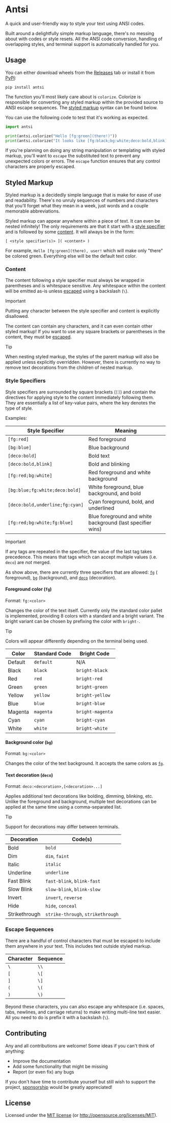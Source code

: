 # Antsi

A quick and user-friendly way to style your text using ANSI codes.

Built around a delightfully simple markup language, there's no messing about with codes or style resets. All the ANSI
code conversion, handling of overlapping styles, and terminal support is automatically handled for you.

## Usage

You can either download wheels from the [Releases][latest-release] tab or install it from [PyPI][pypi]:

```shell
pip install antsi
```

The function you'll most likely care about is `colorize`. Colorize is responsible for converting any styled markup
within the provided source to ANSI escape sequences. The [styled markup](#styled-markup) syntax can be found below.

You can use the following code to test that it's working as expected.

```python
import antsi

print(antsi.colorize("Hello [fg:green](there!)"))
print(antsi.colorize("It looks like [fg:black;bg:white;deco:bold,blink](antsi) is working!"))
```

If you're planning on doing any string manipulation or templating with styled markup, you'll want to `escape` the
substituted text to prevent any unexpected colors or errors. The `escape` function ensures that any control characters
are properly escaped.

## Styled Markup

Styled markup is a decidedly simple language that is make for ease of use and readability. There's no unruly sequences
of numbers and characters that you'll forget what they mean in a week, just words and a couple memorable abbreviations.

Styled markup can appear anywhere within a piece of text. It can even be nested infinitely! The only requirements are
that it start with a [style specifier](#style-specifiers) and is followed by some [content](#content). It will always be
in the form:

```text
[ <style specifier(s)> ]( <content> )
```

For example, `Hello [fg:green](there), user!` which will make only "there" be colored green. Everything else will be the
default text color.

### Content

The content following a style specifier must always be wrapped in parentheses and is whitespace sensitive. Any
whitespace within the content will be emitted as-is unless [escaped](#escape-sequences) using a backslash
(<code>&bsol;</code>).

> [!IMPORTANT]
>
> Putting any character between the style specifier and content is explicitly disallowed.

The content can contain any characters, and it can even contain other styled markup! If you want to use any square
brackets or parentheses in the content, they must be [escaped](#escape-sequences).

> [!TIP]
>
> When nesting styled markup, the styles of the parent markup will also be applied unless explicitly overridden.
> However, there is currently no way to remove text decorations from the children of nested markup.

### Style Specifiers

Style specifiers are surrounded by square brackets (`[]`) and contain the directives for applying style to the content
immediately following them. They are essentially a list of key-value pairs, where the key denotes the type of style.

Examples:

| Style Specifier                 | Meaning                                                    |
|---------------------------------|------------------------------------------------------------|
| `[fg:red]`                      | Red foreground                                             |
| `[bg:blue]`                     | Blue background                                            |
| `[deco:bold]`                   | Bold text                                                  |
| `[deco:bold,blink]`             | Bold and blinking                                          |
| `[fg:red;bg:white]`             | Red foreground and white background                        |
| `[bg:blue;fg:white;deco:bold]`  | White foreground, blue background, and bold                |
| `[deco:bold,underline;fg:cyan]` | Cyan foreground, bold, and underlined                      |
| `[fg:red;bg:white;fg:blue]`     | Blue foreground and white background (last specifier wins) |

> [!IMPORTANT]
>
> If any tags are repeated in the specifier, the value of the last tag takes precedence. This means that tags which can
> accept multiple values (i.e. `deco`) are *not* merged.

As show above, there are currently three specifiers that are allowed: [`fg`](#foreground-color-fg) (
foreground), [`bg`](#background-color-bg) (background), and [`deco`](#text-decoration-deco) (decoration).

#### Foreground color (`fg`)

Format: `fg:<color>`

Changes the color of the text itself. Currently only the standard color pallet is implemented, providing 8 colors with a
standard and a bright variant. The bright variant can be chosen by prefixing the color with `bright-`.

> [!TIP]
>
> Colors will appear differently depending on the terminal being used.

| Color   | Standard Code | Bright Code      |
|---------|---------------|------------------|
| Default | `default`     | N/A              |
| Black   | `black`       | `bright-black`   |
| Red     | `red`         | `bright-red`     |
| Green   | `green`       | `bright-green`   |
| Yellow  | `yellow`      | `bright-yellow`  |
| Blue    | `blue`        | `bright-blue`    |
| Magenta | `magenta`     | `bright-magenta` |
| Cyan    | `cyan`        | `bright-cyan`    |
| White   | `white`       | `bright-white`   |

#### Background color (`bg`)

Format: `bg:<color>`

Changes the color of the text background. It accepts the same colors as [`fg`](#foreground-color-fg).

#### Text decoration (`deco`)

Format: `deco:<decoration>,[<decoration>...]`

Applies additional text decorations like bolding, dimming, blinking, etc. Unlike the foreground and background, multiple
text decorations can be applied at the same time using a comma-separated list.

> [!TIP]
>
> Support for decorations may differ between terminals.

| Decoration    | Code(s)                           |
|---------------|-----------------------------------|
| Bold          | `bold`                            |
| Dim           | `dim`, `faint`                    |
| Italic        | `italic`                          |
| Underline     | `underline`                       |
| Fast Blink    | `fast-blink`, `blink-fast`        |
| Slow Blink    | `slow-blink`, `blink-slow`        |
| Invert        | `invert`, `reverse`               |
| Hide          | `hide`, `conceal`                 |
| Strikethrough | `strike-through`, `strikethrough` |

### Escape Sequences

There are a handful of control characters that must be escaped to include them anywhere in your text. This includes
text outside styled markup.

| Character           | Sequence                  |
|---------------------|---------------------------|
| <code>&bsol;</code> | <code>&bsol;&bsol;</code> |
| `[`                 | <code>&bsol;&lsqb;</code> |
| `]`                 | <code>&bsol;&rsqb;</code> |
| `(`                 | <code>&bsol;&lpar;</code> |
| `)`                 | <code>&bsol;&rpar;</code> |

Beyond these characters, you can also escape any whitespace (i.e. spaces, tabs, newlines, and carriage returns) to make
writing multi-line text easier. All you need to do is prefix it with a backslash (<code>&bsol;</code>).

## Contributing

Any and all contributions are welcome! Some ideas if you can't think of anything:

- Improve the documentation
- Add some functionality that might be missing
- Report (or even fix) any bugs

If you don't have time to contribute yourself but still wish to support the project, [sponsorship][sponsorship] would be
greatly appreciated!

## License

Licensed under the [MIT license](LICENSE.md) (or <http://opensource.org/licenses/MIT>).

[latest-release]: https://github.com/akrantz01/antsi/releases
[pypi]: https://pypi.org/p/antsi
[sponsorship]: https://github.com/sponsors/akrantz01
